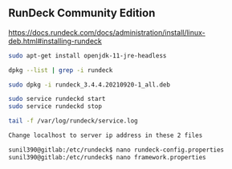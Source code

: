 
## RunDeck Community Edition

<https://docs.rundeck.com/docs/administration/install/linux-deb.html#installing-rundeck>

```bash
sudo apt-get install openjdk-11-jre-headless

dpkg --list | grep -i rundeck

sudo dpkg -i rundeck_3.4.4.20210920-1_all.deb

sudo service rundeckd start
sudo service rundeckd stop

tail -f /var/log/rundeck/service.log

Change localhost to server ip address in these 2 files

sunil390@gitlab:/etc/rundeck$ nano rundeck-config.properties
sunil390@gitlab:/etc/rundeck$ nano framework.properties

```

